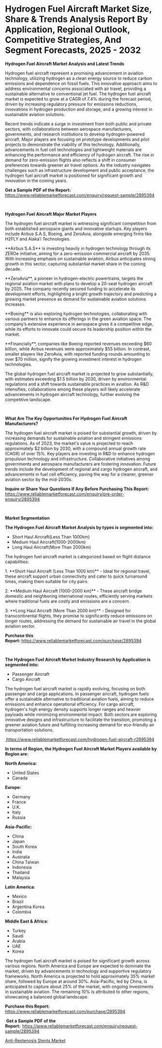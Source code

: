 <p><h1>Hydrogen Fuel Aircraft Market Size, Share & Trends Analysis Report By Application, Regional Outlook, Competitive Strategies, And Segment Forecasts, 2025 - 2032</h1></p><p><strong>Hydrogen Fuel Aircraft Market Analysis and Latest Trends</strong></p>
<p><p>Hydrogen fuel aircraft represent a promising advancement in aviation technology, utilizing hydrogen as a clean energy source to reduce carbon emissions and dependence on fossil fuels. This innovative approach aims to address environmental concerns associated with air travel, providing a sustainable alternative to conventional jet fuel. The hydrogen fuel aircraft market is expected to grow at a CAGR of 7.4% during the forecast period, driven by increasing regulatory pressure for emissions reductions, innovations in hydrogen production and storage, and a growing interest in sustainable aviation solutions.</p><p>Recent trends indicate a surge in investment from both public and private sectors, with collaborations between aerospace manufacturers, governments, and research institutions to develop hydrogen-powered aircraft. Major players are focusing on prototype developments and pilot projects to demonstrate the viability of this technology. Additionally, advancements in fuel cell technologies and lightweight materials are enhancing the performance and efficiency of hydrogen aircraft. The rise in demand for zero-emission flights also reflects a shift in consumer preferences towards greener air travel options. As the industry navigates challenges such as infrastructure development and public acceptance, the hydrogen fuel aircraft market is positioned for significant growth and innovation in the coming years.</p></p>
<p><strong>Get a Sample PDF of the Report:&nbsp;</strong> <a href="https://www.reliablemarketforecast.com/enquiry/request-sample/2895394?utm_campaign=3327&utm_medium=2&utm_source=Github&utm_content=ia&utm_term=15032025&utm_id=hydrogen-fuel-aircraft">https://www.reliablemarketforecast.com/enquiry/request-sample/2895394</a></p>
<p>&nbsp;</p>
<p><strong>Hydrogen Fuel Aircraft Major Market Players</strong></p>
<p><p>The hydrogen fuel aircraft market is witnessing significant competition from both established aerospace giants and innovative startups. Key players include Airbus S.A.S, Boeing, and ZeroAvia, alongside emerging firms like H2FLY and Alaka’i Technologies. </p><p>**Airbus S.A.S** is investing heavily in hydrogen technology through its ZEROe initiative, aiming for a zero-emission commercial aircraft by 2035. With increasing emphasis on sustainable aviation, Airbus anticipates strong growth in this sector, capturing substantial market share in the coming decade. </p><p>**ZeroAvia**, a pioneer in hydrogen-electric powertrains, targets the regional aviation market with plans to develop a 20-seat hydrogen aircraft by 2025. The company recently secured funding to accelerate its development efforts, highlighting a bright growth trajectory and predicting a growing market presence as demand for sustainable aviation solutions increases.</p><p>**Boeing** is also exploring hydrogen technologies, collaborating with various partners to enhance its offerings in the green aviation space. The company’s extensive experience in aerospace gives it a competitive edge, while its efforts to innovate could secure its leadership position within the market.</p><p>**Financially**, companies like Boeing reported revenues exceeding $60 billion, while Airbus revenues were approximately $55 billion. In contrast, smaller players like ZeroAvia, with reported funding rounds amounting to over $70 million, signify the growing investment interest in hydrogen technologies.</p><p>The global hydrogen fuel aircraft market is projected to grow substantially, with estimates exceeding $1.5 billion by 2030, driven by environmental regulations and a shift towards sustainable practices in aviation. As R&D intensifies, collaborations among these players will likely accelerate advancements in hydrogen aircraft technology, further evolving the competitive landscape.</p></p>
<p>&nbsp;</p>
<p><strong>What Are The Key Opportunities For Hydrogen Fuel Aircraft Manufacturers?</strong></p>
<p><p>The hydrogen fuel aircraft market is poised for substantial growth, driven by increasing demands for sustainable aviation and stringent emissions regulations. As of 2023, the market's value is projected to reach approximately $2 billion by 2030, with a compound annual growth rate (CAGR) of over 15%. Key players are investing in R&D to enhance hydrogen propulsion technology and infrastructure. Collaborative initiatives among governments and aerospace manufacturers are fostering innovation. Future trends include the development of regional and cargo hydrogen aircraft, and advancements in fuel cell efficiency, paving the way for a cleaner, greener aviation sector by the mid-2030s.</p></p>
<p><strong>Inquire or Share Your Questions If Any Before Purchasing This Report:</strong> <a href="https://www.reliablemarketforecast.com/enquiry/pre-order-enquiry/2895394?utm_campaign=3327&utm_medium=2&utm_source=Github&utm_content=ia&utm_term=15032025&utm_id=hydrogen-fuel-aircraft">https://www.reliablemarketforecast.com/enquiry/pre-order-enquiry/2895394</a></p>
<p>&nbsp;</p>
<p><strong>Market Segmentation</strong></p>
<p><strong>The Hydrogen Fuel Aircraft Market Analysis by types is segmented into:</strong></p>
<p><ul><li>Short Haul Aircraft(Less Than 1000km)</li><li>Medium Haul Aircraft(1000-2000km)</li><li>Long Haul Aircraft(More Than 2000km)</li></ul></p>
<p><p>The hydrogen fuel aircraft market is categorized based on flight distance capabilities: </p><p>1. **Short Haul Aircraft (Less Than 1000 km)** - Ideal for regional travel, these aircraft support urban connectivity and cater to quick turnaround times, making them suitable for city pairs. </p><p>2. **Medium Haul Aircraft (1000-2000 km)** - These aircraft bridge domestic and neighboring international routes, efficiently serving markets where traditional fuels are costly and emissions are a concern. </p><p>3. **Long Haul Aircraft (More Than 2000 km)** - Designed for transcontinental flights, they promise to significantly reduce emissions on longer routes, addressing the demand for sustainable air travel in the global aviation sector.</p></p>
<p><strong>Purchase this Report:&nbsp;</strong><a href="https://www.reliablemarketforecast.com/purchase/2895394?utm_campaign=3327&utm_medium=2&utm_source=Github&utm_content=ia&utm_term=15032025&utm_id=hydrogen-fuel-aircraft">https://www.reliablemarketforecast.com/purchase/2895394</a></p>
<p>&nbsp;</p>
<p><strong>The Hydrogen Fuel Aircraft Market Industry Research by Application is segmented into:</strong></p>
<p><ul><li>Passenger Aircraft</li><li>Cargo Aircraft</li></ul></p>
<p><p>The hydrogen fuel aircraft market is rapidly evolving, focusing on both passenger and cargo applications. In passenger aircraft, hydrogen fuels offer a sustainable alternative to traditional aviation fuels, aiming to reduce emissions and enhance operational efficiency. For cargo aircraft, hydrogen's high energy density supports longer ranges and heavier payloads while minimizing environmental impact. Both sectors are exploring innovative designs and infrastructure to facilitate the transition, promoting a greener aviation future and fulfilling increasing demand for eco-friendly air transportation solutions.</p></p>
<p><a href="https://www.reliablemarketforecast.com/hydrogen-fuel-aircraft-r2895394?utm_campaign=3327&utm_medium=2&utm_source=Github&utm_content=ia&utm_term=15032025&utm_id=hydrogen-fuel-aircraft">&nbsp;https://www.reliablemarketforecast.com/hydrogen-fuel-aircraft-r2895394</a></p>
<p><strong>In terms of Region, the Hydrogen Fuel Aircraft Market Players available by Region are:</strong></p>
<p>
    <p> <strong> North America: </strong>
        <ul>
            <li>United States</li>
            <li>Canada</li>
        </ul>
        </p> 
    <p> <strong> Europe: </strong>
        <ul>
            <li>Germany</li>
            <li>France</li>
            <li>U.K.</li>
            <li>Italy</li>
            <li>Russia</li>
        </ul>
        </p> 
    <p> <strong> Asia-Pacific: </strong>
        <ul>
            <li>China</li>
            <li>Japan</li>
            <li>South Korea</li>
            <li>India</li>
            <li>Australia</li>
            <li>China Taiwan</li>
            <li>Indonesia</li>
            <li>Thailand</li>
            <li>Malaysia</li>
        </ul>
        </p> 
    <p> <strong> Latin America: </strong>
        <ul>
            <li>Mexico</li>
            <li>Brazil</li>
            <li>Argentina Korea</li>
            <li>Colombia</li>
        </ul>
        </p> 
    <p> <strong> Middle East & Africa: </strong>
        <ul>
            <li>Turkey</li>
            <li>Saudi</li>
            <li>Arabia</li>
            <li>UAE</li>
            <li>Korea</li>
        </ul>
    </p>
    </p>
<p><p>The hydrogen fuel aircraft market is poised for significant growth across various regions. North America and Europe are expected to dominate the market, driven by advancements in technology and supportive regulatory frameworks. North America is projected to hold approximately 35% market share, followed by Europe at around 30%. Asia-Pacific, led by China, is anticipated to capture about 25% of the market, with ongoing investments in sustainable aviation. The remaining 10% is attributed to other regions, showcasing a balanced global landscape.</p></p>
<p><strong>Purchase this Report: </strong><a href="https://www.reliablemarketforecast.com/purchase/2895394?utm_campaign=3327&utm_medium=2&utm_source=Github&utm_content=ia&utm_term=15032025&utm_id=hydrogen-fuel-aircraft">https://www.reliablemarketforecast.com/purchase/2895394</a></p>
<p>&nbsp;<strong>Get a Sample PDF of the Report:&nbsp;&nbsp;</strong><a href="https://www.reliablemarketforecast.com/enquiry/request-sample/2895394?utm_campaign=3327&utm_medium=2&utm_source=Github&utm_content=ia&utm_term=15032025&utm_id=hydrogen-fuel-aircraft">https://www.reliablemarketforecast.com/enquiry/request-sample/2895394</a></p>
<p><strong></strong></p>
<p><p><a href="https://github.com/felishtimoti/Market-Research-Report-List-1/blob/main/anti-restenosis-stents-market.md?utm_campaign=3327&utm_medium=2&utm_source=Github&utm_content=ia&utm_term=15032025&utm_id=hydrogen-fuel-aircraft">Anti-Restenosis Stents Market</a></p></p>